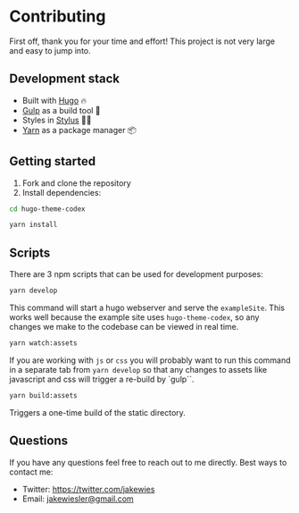 # Contributing

First off, thank you for your time and effort! This project is not very large
and easy to jump into.

## Development stack

- Built with [Hugo](https://gohugo.io/) 🔥
- [Gulp](https://gulpjs.com/) as a build tool 🍹
- Styles in [Stylus](http://stylus-lang.com/) 💅🏻
- [Yarn](https://yarnpkg.com/) as a package manager 📦

## Getting started

1. Fork and clone the repository
2. Install dependencies:

```bash
cd hugo-theme-codex

yarn install
```

## Scripts

There are 3 npm scripts that can be used for development purposes:

```bash
yarn develop
```

This command will start a hugo webserver and serve the `exampleSite`. This works
well because the example site uses `hugo-theme-codex`, so any changes we make to
the codebase can be viewed in real time.

```bash
yarn watch:assets
```

If you are working with `js` or `css` you will probably want to run this command
in a separate tab from `yarn develop` so that any changes to assets like
javascript and css will trigger a re-build by `gulp``.

```bash
yarn build:assets
```

Triggers a one-time build of the static directory.

## Questions

If you have any questions feel free to reach out to me directly. Best ways to
contact me:

- Twitter: https://twitter.com/jakewies
- Email: jakewiesler@gmail.com
